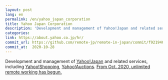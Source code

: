 ```yaml
---
layout: post
lang: en
permalink: /en/yahoo_japan_corporation
title: Yahoo Japan Corporation
description: 'Development and management of Yahoo!Japan and related services, including Yahoo!Shopping, Yahoo!Auctions. From Oct. 2020, unlimited remote working has begun.'
categories: 
link: https://about.yahoo.co.jp/hr/
commit_url: https://github.com/remote-jp/remote-in-japan/commit/f921940671ebd18478dc941d894f9a4ba9c427b5
commit_at:  2020-10-28
---
```


<p>Development and management of <a href="https://www.yahoo.co.jp/">Yahoo!Japan</a> and related services, including <a href="https://shopping.yahoo.co.jp/">Yahoo!Shopping</a>, <a href="https://auctions.yahoo.co.jp/">Yahoo!Auctions</a>. <a href="https://about.yahoo.co.jp/pr/release/2020/07/15a/">From Oct. 2020, unlimited remote working has begun.</a></p>
